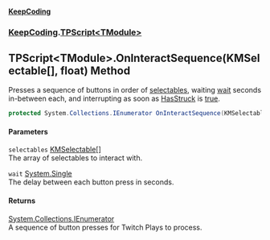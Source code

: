 #### [KeepCoding](index.md 'index')
### [KeepCoding](KeepCoding.md 'KeepCoding').[TPScript&lt;TModule&gt;](TPScript.TModule..md 'KeepCoding.TPScript&lt;TModule&gt;')
## TPScript&lt;TModule&gt;.OnInteractSequence(KMSelectable[], float) Method
Presses a sequence of buttons in order of [selectables](TPScript.TModule..OnInteractSequence.AhOFDrmmnRpVPkl37xNrYA.md#KeepCoding.TPScript.TModule..OnInteractSequence(KMSelectable...float).selectables 'KeepCoding.TPScript&lt;TModule&gt;.OnInteractSequence(KMSelectable[], float).selectables'), waiting [wait](TPScript.TModule..OnInteractSequence.AhOFDrmmnRpVPkl37xNrYA.md#KeepCoding.TPScript.TModule..OnInteractSequence(KMSelectable...float).wait 'KeepCoding.TPScript&lt;TModule&gt;.OnInteractSequence(KMSelectable[], float).wait') seconds in-between each, and interrupting as soon as [HasStruck](ModuleScript.HasStruck.md 'KeepCoding.ModuleScript.HasStruck') is [true](https://docs.microsoft.com/en-us/dotnet/csharp/language-reference/builtin-types/bool 'https://docs.microsoft.com/en-us/dotnet/csharp/language-reference/builtin-types/bool').  
```csharp
protected System.Collections.IEnumerator OnInteractSequence(KMSelectable[] selectables, float wait);
```
#### Parameters
<a name='KeepCoding.TPScript.TModule..OnInteractSequence(KMSelectable...float).selectables'></a>
`selectables` [KMSelectable](https://docs.microsoft.com/en-us/dotnet/api/KMSelectable 'KMSelectable')[[]](https://docs.microsoft.com/en-us/dotnet/api/System.Array 'System.Array')  
The array of selectables to interact with.
  
<a name='KeepCoding.TPScript.TModule..OnInteractSequence(KMSelectable...float).wait'></a>
`wait` [System.Single](https://docs.microsoft.com/en-us/dotnet/api/System.Single 'System.Single')  
The delay between each button press in seconds.
  
#### Returns
[System.Collections.IEnumerator](https://docs.microsoft.com/en-us/dotnet/api/System.Collections.IEnumerator 'System.Collections.IEnumerator')  
A sequence of button presses for Twitch Plays to process.

